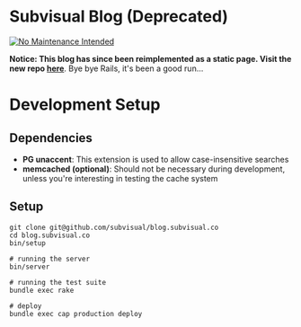 # Subvisual Blog (Deprecated)

[![No Maintenance Intended](http://unmaintained.tech/badge.svg)](http://unmaintained.tech/)

**Notice: This blog has since been reimplemented as a static page. Visit the new
repo [here](https://github.com/subvisual/blog)**. Bye bye Rails, it's been
a good run...

# Development Setup

## Dependencies

  * **PG unaccent**: This extension is used to allow case-insensitive searches
  * **memcached (optional)**: Should not be necessary during development, unless you're interesting in testing the cache system

## Setup

    git clone git@github.com/subvisual/blog.subvisual.co
    cd blog.subvisual.co
    bin/setup

    # running the server
    bin/server

    # running the test suite
    bundle exec rake

    # deploy
    bundle exec cap production deploy
